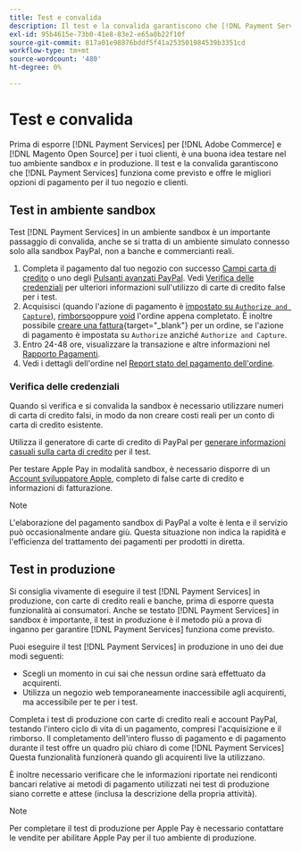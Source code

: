 ```yaml
---
title: Test e convalida
description: Il test e la convalida garantiscono che [!DNL Payment Services] funziona come previsto e fornisce le migliori opzioni di pagamento per i clienti
exl-id: 95b4615e-73b0-41e8-83e2-e65a0b22f10f
source-git-commit: 817a01e98876bddf5f41a253501984539b3351cd
workflow-type: tm+mt
source-wordcount: '480'
ht-degree: 0%

---
```


# Test e convalida

Prima di esporre [!DNL Payment Services] per [!DNL Adobe Commerce] e [!DNL Magento Open Source] per i tuoi clienti, è una buona idea testare nel tuo ambiente sandbox _e_ in produzione. Il test e la convalida garantiscono che [!DNL Payment Services] funziona come previsto e offre le migliori opzioni di pagamento per il tuo negozio e clienti.

## Test in ambiente sandbox

Test [!DNL Payment Services] in un ambiente sandbox è un importante passaggio di convalida, anche se si tratta di un ambiente simulato connesso solo alla sandbox PayPal, non a banche e commercianti reali.

1. Completa il pagamento dal tuo negozio con successo [Campi carta di credito](payments-options.md#credit-card-fields) o uno degli [Pulsanti avanzati PayPal](payments-options.md#paypal-smart-buttons). Vedi [Verifica delle credenziali](#testing-credentials) per ulteriori informazioni sull&#39;utilizzo di carte di credito false per i test.
1. Acquisisci (quando l&#39;azione di pagamento è [impostato su `Authorize and Capture`](onboard.md#set-payment-services-as-payment-method)), [rimborso](refunds.md)oppure [void](voids.md) l&#39;ordine appena completato. È inoltre possibile [creare una fattura](https://docs.magento.com/user-guide/sales/invoice-create.html){target="_blank"} per un ordine, se l&#39;azione di pagamento è impostata su `Authorize` anziché `Authorize and Capture`.
1. Entro 24-48 ore, visualizzare la transazione e altre informazioni nel [Rapporto Pagamenti](payouts.md).
1. Vedi i dettagli dell&#39;ordine nel [Report stato del pagamento dell&#39;ordine](order-payment-status.md).

### Verifica delle credenziali

Quando si verifica e si convalida la sandbox è necessario utilizzare numeri di carta di credito falsi, in modo da non creare costi reali per un conto di carta di credito esistente.

Utilizza il generatore di carte di credito di PayPal per [generare informazioni casuali sulla carta di credito](https://www.paypal.com/us/smarthelp/article/where-can-i-find-test-credit-card-numbers-ts2157) per il test.

Per testare Apple Pay in modalità sandbox, è necessario disporre di un [Account sviluppatore Apple](https://developer.apple.com/programs/enroll/), completo di false carte di credito e informazioni di fatturazione.

>[!NOTE]
>
>L&#39;elaborazione del pagamento sandbox di PayPal a volte è lenta e il servizio può occasionalmente andare giù. Questa situazione non indica la rapidità e l&#39;efficienza del trattamento dei pagamenti per prodotti in diretta.

## Test in produzione

Si consiglia vivamente di eseguire il test [!DNL Payment Services] in produzione, con carte di credito reali e banche, prima di esporre questa funzionalità ai consumatori. Anche se testato [!DNL Payment Services] in sandbox è importante, il test in produzione è il metodo più a prova di inganno per garantire [!DNL Payment Services] funziona come previsto.

Puoi eseguire il test [!DNL Payment Services] in produzione in uno dei due modi seguenti:

* Scegli un momento in cui sai che nessun ordine sarà effettuato da acquirenti.
* Utilizza un negozio web temporaneamente inaccessibile agli acquirenti, ma accessibile per te per i test.

Completa i test di produzione con carte di credito reali e account PayPal, testando l&#39;intero ciclo di vita di un pagamento, compresi l&#39;acquisizione e il rimborso. Il completamento dell&#39;intero flusso di pagamento e di pagamento durante il test offre un quadro più chiaro di come [!DNL Payment Services] Questa funzionalità funzionerà quando gli acquirenti live la utilizzano.

È inoltre necessario verificare che le informazioni riportate nei rendiconti bancari relative ai metodi di pagamento utilizzati nei test di produzione siano corrette e attese (inclusa la descrizione della propria attività).

>[!NOTE]
>
>Per completare il test di produzione per Apple Pay è necessario contattare le vendite per abilitare Apple Pay per il tuo ambiente di produzione.
